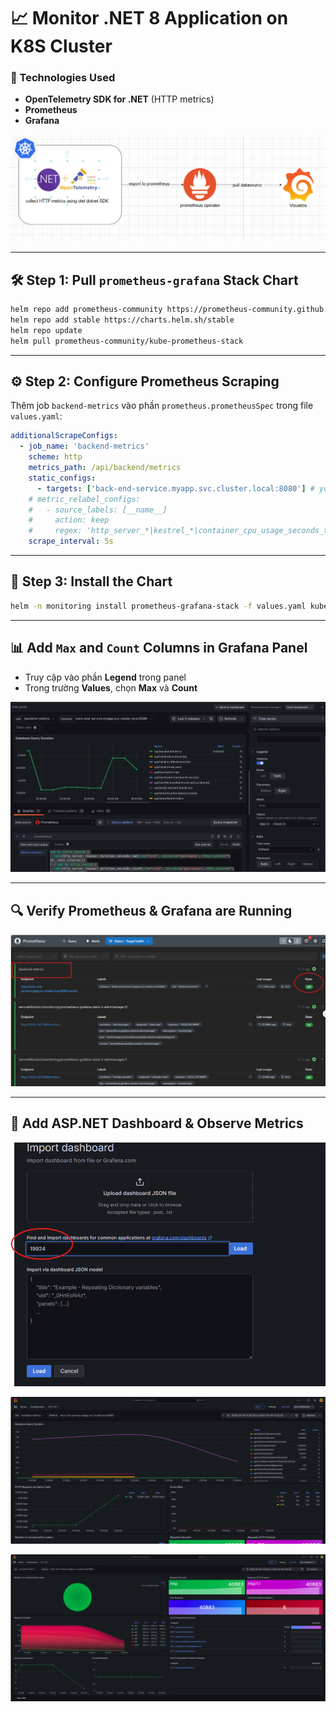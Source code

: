 
# 📈 Monitor .NET 8 Application on K8S Cluster

### 🧰 Technologies Used

- **OpenTelemetry SDK for .NET** (HTTP metrics)
- **Prometheus**
- **Grafana**

![alt text](image-4.png)

---

## 🛠 Step 1: Pull `prometheus-grafana` Stack Chart

```bash
helm repo add prometheus-community https://prometheus-community.github.io/helm-charts
helm repo add stable https://charts.helm.sh/stable
helm repo update
helm pull prometheus-community/kube-prometheus-stack
```

---

## ⚙️ Step 2: Configure Prometheus Scraping

Thêm job `backend-metrics` vào phần `prometheus.prometheusSpec` trong file `values.yaml`:

```yaml
additionalScrapeConfigs: 
  - job_name: 'backend-metrics'
    scheme: http
    metrics_path: /api/backend/metrics 
    static_configs:
      - targets: ['back-end-service.myapp.svc.cluster.local:8080'] # your app service running on k8s cluster
    # metric_relabel_configs:
    #   - source_labels: [__name__]
    #     action: keep
    #     regex: 'http_server_*|kestrel_*|container_cpu_usage_seconds_total|container_memory_usage_bytes'
    scrape_interval: 5s
```

---

## 🚀 Step 3: Install the Chart

```bash
helm -n monitoring install prometheus-grafana-stack -f values.yaml kube-prometheus-stack
```

---

## 📊 Add `Max` and `Count` Columns in Grafana Panel

- Truy cập vào phần **Legend** trong panel
- Trong trường **Values**, chọn **Max** và **Count**

![alt text](image-8.png)

---

## 🔍 Verify Prometheus & Grafana are Running

![alt text](image.png)

---

## 🧪 Add ASP.NET Dashboard & Observe Metrics

![alt text](image-1.png)

![alt text](image-5.png)

![alt text](image-7.png)